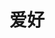 <!--
 * @Author: your name
 * @Date: 2020-10-19 15:59:10
 * @LastEditTime: 2020-10-19 15:59:27
 * @LastEditors: Please set LastEditors
 * @Description: In User Settings Edit
 * @FilePath: \JDR_Blog\docs\Procedural_life\About_Me\Hobby.md
-->
# 爱好